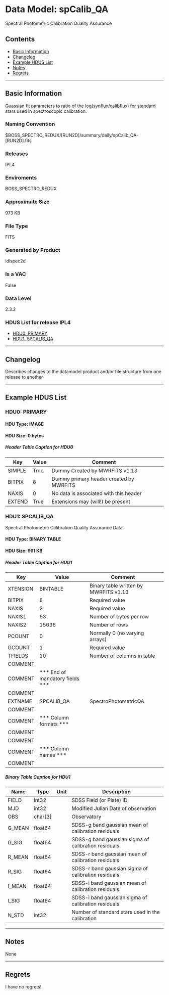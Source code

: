 # Data Model: spCalib_QA


Spectral Photometric Calibration Quality Assurance


## Contents
- [Basic Information](#basic-information)
- [Changelog](#changelog)
- [Example HDUS List](#example-hdus-list)
- [Notes](#notes)
- [Regrets](#regrets)
---

## Basic Information
Guassian fit parameters to ratio of the log(synflux/calibflux) for standard stars used in spectroscopic calibration.

### Naming Convention
$BOSS_SPECTRO_REDUX/[RUN2D]/summary/daily/spCalib_QA-[RUN2D].fits

### Releases
IPL4

### Enviroments
BOSS_SPECTRO_REDUX

### Approximate Size
973 KB

### File Type
FITS

### Generated by Product
idlspec2d

### Is a VAC
False

### Data Level
2.3.2

### HDUS List for release IPL4
  - [HDU0: PRIMARY](#hdu0-primary)
  - [HDU1: SPCALIB_QA](#hdu1-spcalib_qa)

---

## Changelog
Describes changes to the datamodel product and/or file structure from one release to another

---
## Example HDUS List

### HDU0: PRIMARY


#### HDU Type: IMAGE
#### HDU Size:  0 bytes

##### Header Table Caption for HDU0
Key | Value | Comment | |
| --- | --- | --- | --- |
| SIMPLE | True | Dummy Created by MWRFITS v1.13 |
| BITPIX | 8 | Dummy primary header created by MWRFITS |
| NAXIS | 0 | No data is associated with this header |
| EXTEND | True | Extensions may (will!) be present |



### HDU1: SPCALIB_QA
Spectral Photometric Calibration Quality Assurance Data

#### HDU Type: BINARY TABLE
#### HDU Size:  961 KB

##### Header Table Caption for HDU1
Key | Value | Comment | |
| --- | --- | --- | --- |
| XTENSION | BINTABLE | Binary table written by MWRFITS v1.13 |
| BITPIX | 8 | Required value |
| NAXIS | 2 | Required value |
| NAXIS1 | 63 | Number of bytes per row |
| NAXIS2 | 15636 | Number of rows |
| PCOUNT | 0 | Normally 0 (no varying arrays) |
| GCOUNT | 1 | Required value |
| TFIELDS | 10 | Number of columns in table |
| COMMENT |  |  |
| COMMENT |  *** End of mandatory fields *** |  |
| COMMENT |  |  |
| EXTNAME | SPCALIB_QA | SpectroPhotometricQA |
| COMMENT |  |  |
| COMMENT |  *** Column formats *** |  |
| COMMENT |  |  |
| COMMENT |  |  |
| COMMENT |  *** Column names *** |  |
| COMMENT |  |  |

##### Binary Table Caption for HDU1
Name | Type | Unit | Description |
| --- | --- | --- | --- |
 | FIELD | int32 |  | SDSS Field (or Plate) ID |
 | MJD | int32 |  | Modified Julian Date of observation |
 | OBS | char[3] |  | Observatory |
 | G_MEAN | float64 |  | SDSS-g band gaussian mean of calibration residuals |
 | G_SIG | float64 |  | SDSS-g band gaussian sigma of calibration residuals |
 | R_MEAN | float64 |  | SDSS-r band gaussian mean of calibration residuals |
 | R_SIG | float64 |  | SDSS-r band gaussian sigma of calibration residuals |
 | I_MEAN | float64 |  | SDSS-i band gaussian mean of calibration residuals |
 | I_SIG | float64 |  | SDSS-i band gaussian sigma of calibration residuals |
 | N_STD | int32 |  | Number of standard stars used in the calibration |



---
## Notes
None

---
## Regrets
I  have no regrets!